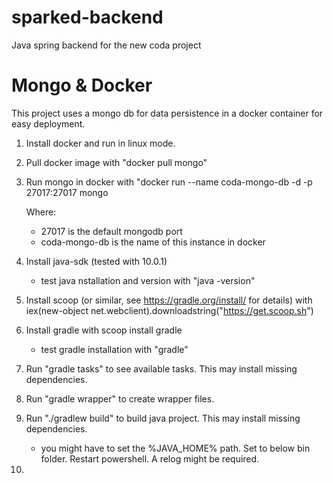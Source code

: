 # sparked-backend
Java spring backend for the new coda project





# Mongo & Docker
This project uses a mongo db for data persistence in a docker container for easy deployment. 
1. Install docker and run in linux mode.
2. Pull docker image with "docker pull mongo"
3. Run mongo in docker with "docker run --name coda-mongo-db -d -p 27017:27017 mongo

	Where: 
	- 27017 is the default mongodb port
	- coda-mongo-db is the name of this instance in docker

4. Install java-sdk (tested with 10.0.1)
	- test java nstallation and version with "java -version"
5. Install scoop (or similar, see https://gradle.org/install/ for details) with iex(new-object net.webclient).downloadstring("https://get.scoop.sh")
6. Install gradle with scoop install gradle
	- test gradle installation with "gradle"
7. Run "gradle tasks" to see available tasks. This may install missing dependencies.
8. Run "gradle wrapper" to create wrapper files.
9. Run "./gradlew build" to build java project. This may install missing dependencies.
	- you might have to set the %JAVA_HOME% path. Set to below bin folder. Restart powershell. A relog might be required.
10.

